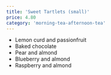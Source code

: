 ```yaml
---
title: 'Sweet Tartlets (small)'
price: 4.80
category: 'morning-tea-afternoon-tea'
---
```


-   Lemon curd and passionfruit
-   Baked chocolate
-   Pear and almond
-   Blueberry and almond
-   Raspberry and almond
